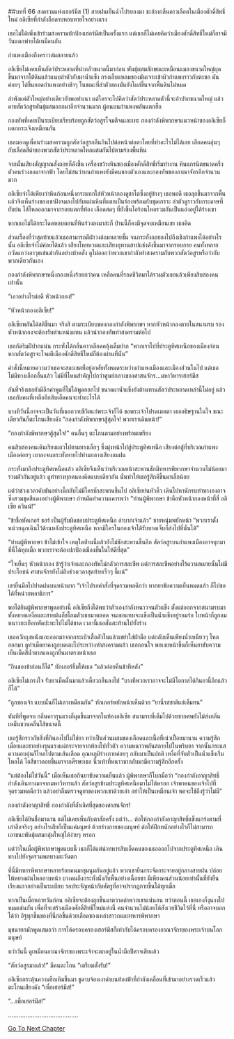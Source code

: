 ##บทที่ 66 สงครามแห่งเฮอร์มีส (1)
สายฝนเย็นฉ่ำโปรยลงมา ชะล้างกลิ่นคาวเลือดในเมืองศักดิ์สิทธิ์ใหม่ อลิเซียที่กำลังถือดาบหอบหายใจอย่างแรง


เธอไม่ได้เพิ่งเข้าร่วมสงครามปกป้องเฮอร์มีสเป็นครั้งแรก แต่เธอก็ไม่เคยคิดว่าเมืองศักดิ์สิทธิ์ใหม่ก็อาจมีวันแตกพ่ายได้เหมือนกัน


กำแพงเมืองถึงคราวล่มสลายแล้ว


อลิเซียไม่เคยเห็นสัตว์ประหลาดที่น่ากลัวขนาดนี้มาก่อน พันธุ์ผสมลักษณะเหมือนแมลงขนาดใหญ่ผุดขึ้นมาจากใต้ดินแล้วแนบลำตัวกับผาน้ำแข็ง กรงเล็บแหลมของมันเจาะเข้าผิวกำแพงราวกับตะขอ มันค่อยๆ ไต่ขึ้นยอดกำแพงอย่างช้าๆ ในขณะที่ลำตัวของมันยังโผล่ขึ้นจากพื้นดินไม่หมด


ลำพังแค่ตัวใหญ่อย่างเดียวยังพอทำเนา แต่ใครจะไปคิดว่าสัตว์ประหลาดตัวนี้จะอ้าปากขนาดใหญ่ แล้วคายสัตว์อสูรพันธุ์ผสมออกมาอีกจำนวนมาก ผู้คนบนกำแพงพลันแตกฮือ


กองทัพที่เคยเป็นระเบียบเรียบร้อยถูกสัตว์อสูรโจมตีจนเละเทะ กองกำลังพิพากษาแนวหน้าของอลิเซียก็แตกกระเจิงเหมือนกัน


เธอมองดูเพื่อนร่วมสงครามถูกสัตว์อสูรกลืนกินไปต่อหน้าต่อตาโดยที่ทำอะไรไม่ได้เลย เลือดคนอุ่นๆ กับเลือดสีดำของพวกสัตว์ประหลาดไหลผสมกันไปตามร่องพื้นหิน


จากนั้นเสียงสัญญาณสั่งถอยก็ดังขึ้น เครื่องขว้างหินของเมืองศักดิ์สิทธิ์เริ่มทำงาน หินแกรนิตขนาดครึ่งตัวคนร่วงลงมาจากฟ้า โดยไม่สนว่าบนกำแพงยังมีคนของตัวเองและกองทัพของอาณาจักรอีกจำนวนมาก


อลิเซียจำได้เพียงว่าหินก้อนหนึ่งกระแทกใส่หัวหน้ากองดูชาโตซึ่งอยู่ข้างๆ เธอพอดี เธอลุกขึ้นมาจากพื้นแล้วจึงเห็นร่างของเขาฝังจมลงไปกับแผ่นหินที่แตกเป็นร่องพร้อมกับชุดเกราะ ลำตัวดูราวกับกระดาษที่ยับย่น ไส้ไหลออกมาจากรอยแตกที่ท้อง เลือดสดๆ ที่ยังขึ้นไอร้อนไหลรวมกันเป็นแอ่งอยู่ใต้ร่างเขา


หากเธอไม่ได้กระโดดหลบตอนที่หินร่วงลงมาล่ะก็ ป่านนี้ก็คงมีจุดจบเหมือนเขา เธอคิด


ส่วนเรื่องที่ว่าสุดท้ายแล้วเธอสามารถตีฝ่าวงล้อมหลายชั้น จนกระทั่งถอยลงไปถึงเชิงกำแพงได้อย่างไรนั้น อลิเซียจำไม่ค่อยได้แล้ว เสียงโหยหวนและเสียงอุทานสาปแช่งดังขึ้นมาจากรอบกาย คนทั้งหลายกวัดแกว่งอาวุธเข่นฆ่ากันอย่างบ้าคลั่ง ดูไม่ออกว่าพวกเขากำลังทำสงครามกับพวกสัตว์อสูรหรือว่ากับพวกเดียวกันเอง


กองกำลังพิพากษาหนึ่งกองหนึ่งร้อยกว่าคน เหลือคนที่รอดชีวิตมาได้รวมตัวเธอแล้วเพียงสิบสองคนเท่านั้น


“เอาอย่างไรต่อดี หัวหน้ากอง!”


“หัวหน้ากองอลิเซีย!”


อลิเซียพลันได้สติขึ้นมา จริงสิ ตามระเบียบของกองกำลังพิพากษา หากหัวหน้ากองตายในสนามรบ รองหัวหน้ากองจะต้องรับตำแหน่งแทน แล้วนำกองทัพทำสงครามต่อไป


เธอกัดริมฝีปากแน่น กระทั่งได้กลิ่นคาวเลือดคลุ้งเต็มปาก “พวกเราไปที่ประตูทิศเหนือของเมืองก่อน หากสัตว์อสูรจะโจมตีเมืองศักดิ์สิทธิ์ใหม่ก็ต้องผ่านที่นั่น”


คำสั่งนี้หมายความว่าเธอจะสละเขตที่อยู่อาศัยทั้งหมดระหว่างกำแพงเมืองและเมืองส่วนในไป แต่เธอไม่มีทางเลือกอื่นแล้ว ไม่มีที่ไหนสำคัญไปกว่าศูนย์กลางของศาสนจักร...มหาวิหารเฮอร์มีส


อันที่จริงเธอยังมีอีกคำพูดที่ไม่ได้พูดออกไป ขนาดผาน้ำแข็งยังต้านทานสัตว์ประหลาดเหล่านี้ไม่อยู่ แล้วเธอกับคนที่เหลืออีกสิบเอ็ดคนจะทำอะไรได้


บางทีวันนี้อาจจะเป็นวันที่เธอถวายชีวิตแก่พระเจ้าก็ได้ ขอพระเจ้าโปรดเมตตา เธออธิษฐานในใจ ขณะเดียวกันก็ตะโกนเสียงดัง “กองกำลังพิพากษาสู้สุดใจ! พวกเราเดินหน้า!”


“กองกำลังพิพากษาสู้สุดใจ!” คนอื่นๆ ตะโกนตามอย่างพร้อมเพรียง


คนสิบสองคนเดินเรียงแถวไปตามทางเล็กๆ ซึ่งมุ่งหน้าไปสู่ประตูทิศเหนือ เสียงต่อสู้ที่บริเวณกำแพงเมืองค่อยๆ เบาลงจนกระทั่งหายไปท่ามกลางเสียงลมฝน


กระทั่งมาถึงประตูทิศเหนือแล้ว อลิเซียจึงเห็นว่าบริเวณหน้าสะพานชักมีทหารพิพากษาจำนวนไม่น้อยมารวมตัวกันอยู่แล้ว ดูท่าทางทุกคนคงคิดแบบเดียวกัน นั่นทำให้เธอรู้สึกดีขึ้นมาเล็กน้อย


แต่ว่าช่วงเวลาคับขันอย่างนี้กลับไม่มีใครชักสะพานขึ้นไป อลิเซียย่นหัวคิ้ว เดินไปหานักรบท่าทางองอาจซึ่งสวมชุดสีแดงอย่างผู้พิพากษา กำหมัดทำความเคารพว่า “ท่านผู้พิพากษา ข้าคือหัวหน้ากองหน้าที่สี่ อลิเซีย ควินน์!”


“ข้าชื่อทัคเกอร์ ธอร์ เป็นผู้รับผิดชอบประตูทิศเหนือ ลำบากเจ้าแล้ว” ชายหนุ่มพยักหน้า “พวกเราตั้งหน่วยฉุกเฉินไว้ด้านหลังประตูทิศเหนือ หากมีใครในกองเจ้าได้รับบาดเจ็บก็ส่งไปที่นั่นได้”


“ท่านผู้พิพากษา ข้าไม่เข้าใจ เหตุใดป่านนี้แล้วยังไม่ชักสะพานขึ้นอีก สัตว์อสูรบนกำแพงเมืองอาจบุกมาที่นี่ได้ทุกเมื่อ พวกเราจะต้องปกป้องเมืองชั้นในให้ดีที่สุด”


“ใจเย็นๆ หัวหน้ากอง ข้ารู้ว่าเจ้าและกองทัพไม่กลัวการสละชีพ แต่การสละชีพอย่างไร้ความหมายนั้นไม่มีประโยชน์ ศาสนจักรยังไม่ถึงช่วงเวลาสุดท้ายเร็วๆ นี้แน่”


เขายื่นมือไปปาดฝนบนหน้าผาก “เจ้าไปรอคำสั่งที่จุดรวมพลดีกว่า หากยาขับความเย็นหมดแล้ว ก็ไปขอได้ที่หน่วยพลาธิการ”


พอได้ยินผู้พิพากษาพูดอย่างนี้ อลิเซียถึงได้พบว่าตัวเองกำลังหนาวจนตัวแข็ง ตั้งแต่ออกจากสนามรบมา ทั้งหยาดเหงื่อและสายฝนก็ชโลมตัวเธอมาตลอด จนเธอแทบจะแข็งเป็นน้ำแข็งอยู่รอมร่อ ใบหน้าก็ถูกลมหนาวยะเยือกพัดปะทะไปไม่ได้ขาด เวลานี้เธอสั่นสะท้านไปทั้งร่าง


เธอควักถุงหนังแกะออกมาจากกระเป๋าเสื้อตัวในแล้วเขย่าใส่ฝ่ามือ แต่กลับเห็นเพียงน้ำเหนียวๆ ไหลออกมา ดูท่าเม็ดยาคงถูกบดเละไประหว่างทำสงครามแล้ว เธอถอนใจ พอเงยหน้าขึ้นก็เห็นยาขับความเย็นเม็ดสีน้ำตาลแดงถูกยื่นมาตรงหน้าเธอ


“กินของข้าก่อนก็ได้” ทักเกอร์ยิ้มให้เธอ “แล้วค่อยคืนข้าทีหลัง”


อลิเซียไม่เกรงใจ รับยาเม็ดนั้นมาแล้วเคี้ยวกลืนลงไป “บางทีพวกเราอาจจะไม่มีโอกาสได้กินยานี้อีกแล้วก็ได้”


“ถูกของเจ้า แบบนั้นก็ไม่เลวเหมือนกัน” ทักเกอร์พยักหน้าเห็นด้วย “ยานี่รสชาติแย่เต็มทน”


ทันทีที่พูดจบ กลิ่นคาวรุนแรงก็ผุดขึ้นมาจากในท้องอลิเซีย สนามรบที่เต็มไปด้วยซากศพยังไม่ส่งกลิ่นเหม็นชวนคลื่นไส้ขนาดนี้


เธอรู้สึกราวกับสิ่งที่กินลงไปไม่ใช่ยา ทว่าเป็นส่วนผสมของเลือดและเนื้อที่เน่าเปื่อยมานาน ความรู้สึกเมื่อยและชาอย่างรุนแรงแผ่กระจายจากท้องไปทั่วตัว ความหนาวพลันสลายไปในพริบตา จากนั้นกระแสความอบอุ่นก็ไหลไปตามเส้นเลือด อุณหภูมิร่างกายค่อยๆ กลับมาเป็นปกติ เหงื่อที่จับตัวเป็นน้ำแข็งเริ่มไหลได้ ไอสีขาวลอยขึ้นมาจากศีรษะเธอ นิ้วเท้าที่หนาวชากลับมามีความรู้สึกอีกครั้ง


“แต่ต้องไม่ใช่วันนี้” เมื่อเห็นเธอกินยาขับความเย็นแล้ว ผู้พิพากษาก็โบกมือว่า “กองกำลังอาญาสิทธิ์กำลังเดินทางมาจากมหาวิหารแล้ว สัตว์อสูรข้ามประตูทิศเหนือมาไม่ได้หรอก เจ้าพาคนของเจ้าไปที่จุดรวมพลดีกว่า แล้วอย่าลืมตรวจดูยาของพวกเขาด้วยเล่า อย่าให้เป็นเหมือนเจ้า พอจะใช้ถึงรู้ว่าไม่มี”


กองกำลังอาญาสิทธิ์ กองกำลังที่ล้ำเลิศที่สุดของศาสนจักร!


อลิเซียได้ยินชื่อมานาน แต่ไม่เคยเห็นกับตาสักครั้ง แต่ว่า... ต่อให้กองกำลังอาญาสิทธิ์แข็งแกร่งตามที่เล่าลือจริงๆ อย่างไรเสียก็เป็นแค่มนุษย์ ด้วยร่างกายของมนุษย์ ต่อให้ฝึกหนักอย่างไรก็ไม่สามารถเอาชนะพันธุ์ผสมกลุ่มใหญ่ได้ง่ายๆ หรอก


แต่ว่าในเมื่อผู้พิพากษาพูดแบบนี้ เธอก็ได้แต่นำทหารสิบเอ็ดคนของเธอออกไปจากประตูทิศเหนือ เดินทางไปยังจุดรวมพลทางตะวันตก


ที่นี่มีทหารพิพากษาหลายร้อยคนมาชุมนุมกันอยู่แล้ว พวกเขายืนกระจัดกระจายอยู่กลางสายฝน ปล่อยให้หยาดฝนไหลอาบหน้า บางคนถึงกระทั่งนั่งกับพื้นอย่างเฉื่อยชา มีเพียงคนส่วนน้อยเท่านั้นที่ยังยืนเรียงแถวอย่างเป็นระเบียบ รอประจัญหน้ากับศัตรูที่อาจปรากฏกายขึ้นได้ทุกเมื่อ


หากเป็นเมื่อหลายวันก่อน อลิเซียจะต้องลุกขึ้นมาตวาดด่าพวกเขาแน่นอน ทว่าตอนนี้ เธอเองก็งุนงงไปหมดเช่นกัน เพื่อที่จะสร้างเมืองศักดิ์สิทธิ์ใหม่แห่งนี้ คนจำนวนไม่น้อยได้สังเวยชีวิตไว้ที่นี่ หรืออาจบอกได้ว่า อิฐทุกชิ้นของที่นี่ก่อขึ้นด้วยเลือดของเหล่าสาวกและทหารพิพากษา


มุขนายกมักพูดเสมอว่า การได้ครอบครองเฮอร์มีสก็เท่ากับได้ครอบครองอาณาจักรของพระเจ้าบนโลกมนุษย์


ทว่าวันนี้ ดูเหมือนอาณาจักรของพระเจ้าจะตกอยู่ในน้ำมือปีศาจเสียแล้ว


“สัตว์อสูรมาแล้ว!” มีคนตะโกน “เตรียมตั้งรับ!”


อลิเซียกระตุ้นความฮึกเหิมขึ้นมา ชูดาบจ้องเงาดำบนท้องฟ้าที่กำลังเคลื่อนที่เข้ามาอย่างรวดเร็วแล้วตะโกนเสียงดัง “เพื่อเฮอร์มีส!”


“...เพื่อเฮอร์มีส!”


........................................


[Go To Next Chapter]( ./67.md)